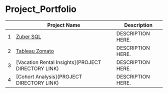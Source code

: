 # Project_Portfolio

|   | Project Name         | Description          |           
|---|----------------------|--------------------------|
| 1 | [Zuber SQL](https://github.com/cullenmccutcheon/Project_Portfolio/tree/main/SQL%20Zuber%20Queries)| DESCRIPTION HERE.  |
| 2 | [Tableau Zomato](https://github.com/cullenmccutcheon/Project_Portfolio/tree/main/Tableau%20Zomato%20Customer%20Segmentation%20and%20Sales%20Analysis)| DESCRIPTION HERE.  |
| 3 | [Vacation Rental Insights](PROJECT DIRECTORY LINK)    | DESCRIPTION HERE.  |
| 4 | [Cohort Analysis](PROJECT DIRECTORY LINK)    | DESCRIPTION HERE.  |
